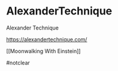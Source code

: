 # AlexanderTechnique

Alexander Technique

https://alexandertechnique.com/

[[Moonwalking With Einstein]]

#notclear

